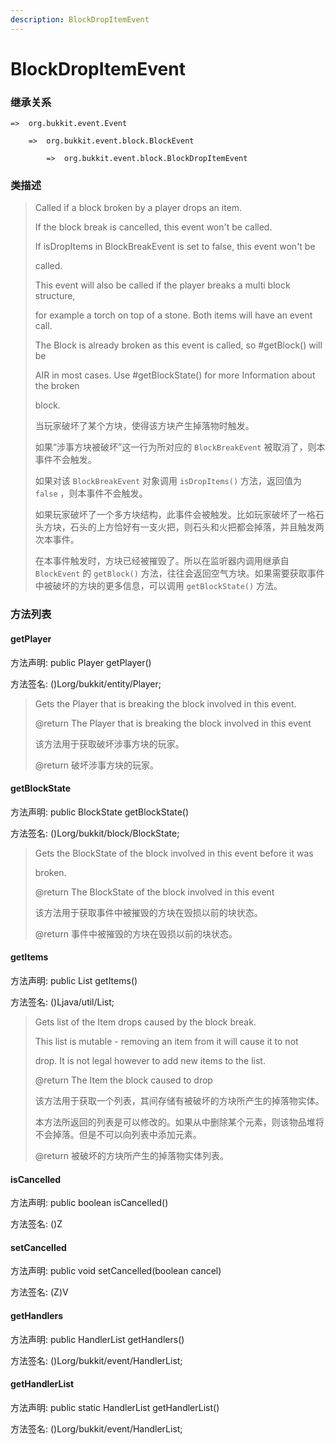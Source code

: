 ```yaml
---
description: BlockDropItemEvent
---
```


# BlockDropItemEvent

### 继承关系

    =>  org.bukkit.event.Event

        =>  org.bukkit.event.block.BlockEvent

            =>  org.bukkit.event.block.BlockDropItemEvent

### 类描述

> Called if a block broken by a player drops an item.
>
> If the block break is cancelled, this event won't be called.
>
> If isDropItems in BlockBreakEvent is set to false, this event won't be
>
> called.
>
> This event will also be called if the player breaks a multi block structure,
>
> for example a torch on top of a stone. Both items will have an event call.
>
> The Block is already broken as this event is called, so #getBlock() will be
>
> AIR in most cases. Use #getBlockState() for more Information about the broken
>
> block.
>
>
> 
> 当玩家破坏了某个方块，使得该方块产生掉落物时触发。
>
> 如果“涉事方块被破坏”这一行为所对应的 `BlockBreakEvent` 被取消了，则本事件不会触发。
>
> 如果对该 `BlockBreakEvent` 对象调用 `isDropItems()` 方法，返回值为 `false` ，则本事件不会触发。
>
> 如果玩家破坏了一个多方块结构，此事件会被触发。比如玩家破坏了一格石头方块，石头的上方恰好有一支火把，则石头和火把都会掉落，并且触发两次本事件。
>
> 在本事件触发时，方块已经被摧毁了。所以在监听器内调用继承自 `BlockEvent` 的 `getBlock()` 方法，往往会返回空气方块。如果需要获取事件中被破坏的方块的更多信息，可以调用 `getBlockState()` 方法。

### 方法列表

#### getPlayer

方法声明: public Player getPlayer()

方法签名: ()Lorg/bukkit/entity/Player;

> Gets the Player that is breaking the block involved in this event.
>
> @return The Player that is breaking the block involved in this event
>
>
> 
> 该方法用于获取破坏涉事方块的玩家。
>
> @return 破坏涉事方块的玩家。

#### getBlockState

方法声明: public BlockState getBlockState()

方法签名: ()Lorg/bukkit/block/BlockState;

> Gets the BlockState of the block involved in this event before it was
>
> broken.
>
> @return The BlockState of the block involved in this event
>
>
> 
> 该方法用于获取事件中被摧毁的方块在毁损以前的块状态。
>
> @return 事件中被摧毁的方块在毁损以前的块状态。

#### getItems

方法声明: public List<Item> getItems()

方法签名: ()Ljava/util/List;

> Gets list of the Item drops caused by the block break.
>
> This list is mutable - removing an item from it will cause it to not
>
> drop. It is not legal however to add new items to the list.
>
> @return The Item the block caused to drop
>
>
> 
> 该方法用于获取一个列表，其间存储有被破坏的方块所产生的掉落物实体。
>
> 本方法所返回的列表是可以修改的。如果从中删除某个元素，则该物品堆将不会掉落。但是不可以向列表中添加元素。
>
> @return 被破坏的方块所产生的掉落物实体列表。

#### isCancelled

方法声明: public boolean isCancelled()

方法签名: ()Z

#### setCancelled

方法声明: public void setCancelled(boolean cancel)

方法签名: (Z)V

#### getHandlers

方法声明: public HandlerList getHandlers()

方法签名: ()Lorg/bukkit/event/HandlerList;

#### getHandlerList

方法声明: public static HandlerList getHandlerList()

方法签名: ()Lorg/bukkit/event/HandlerList;